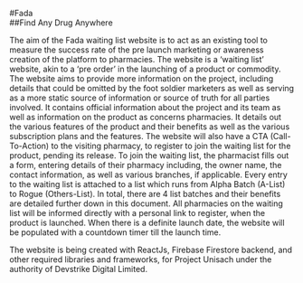 #Fada  
##Find Any Drug Anywhere

The aim of the Fada waiting list website is to act as an existing tool to measure the success rate of the pre launch marketing or awareness creation of the platform to pharmacies. The website is a ‘waiting list’ website, akin to a ‘pre order’ in the launching of a product or commodity. The website aims to provide more information on the project, including details that could be omitted by the foot soldier marketers as well as serving as a more static source of information or source of truth for all parties involved.
It contains official information about the project and its team as well as information on the product as concerns pharmacies. It details out the various features of the product and their benefits as well as the various subscription plans and the features.
The website will also have a CTA (Call-To-Action) to the visiting pharmacy, to register to join the waiting list for the product, pending its release. To join the waiting list, the pharmacist fills out a form, entering details of their pharmacy including, the owner name, the contact information, as well as various branches, if applicable.
Every entry to the waiting list is attached to a list which runs from Alpha Batch (A-List) to Rogue (Others-List). In total, there are 4 list batches and their benefits are detailed further down in this document. All pharmacies on the waiting list will be informed directly with a personal link to register, when the product is launched.
When there is a definite launch date, the website will be populated with a countdown timer till the launch time.

The website is being created with ReactJs, Firebase Firestore backend, and other required libraries and frameworks, for Project Unisach under the authority of Devstrike Digital Limited.
